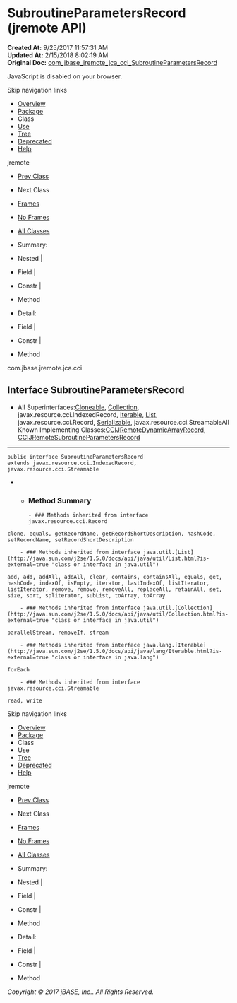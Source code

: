 # SubroutineParametersRecord (jremote   API)

**Created At:** 9/25/2017 11:57:31 AM  
**Updated At:** 2/15/2018 8:02:19 AM  
**Original Doc:** [com_jbase_jremote_jca_cci_SubroutineParametersRecord](https://docs.jbase.com/39259-cci/com_jbase_jremote_jca_cci_SubroutineParametersRecord)  

<!--<br>    try {<br>        if (location.href.indexOf('is-external=true') == -1) {<br>            parent.document.title="SubroutineParametersRecord (jremote   API)";<br>        }<br>    }<br>    catch(err) {<br>    }<br>//-->
JavaScript is disabled on your browser.

Skip navigation links

- [Overview](../../../../../overview-summary.html)
- [Package](./../com.jbase.jremote.jca.cci-%28jremote---api%29)
- Class
- [Use](./../class-use/uses-of-interface-com.jbase.jremote.jca.cci.subroutineparametersrecord-%28jremote---api%29)
- [Tree](./../com.jbase.jremote.jca.cci-class-hierarchy-%28jremote---api%29)
- [Deprecated](../../../../../deprecated-list.html)
- [Help](../../../../../help-doc.html)


jremote <br>

- [Prev Class](./../subroutineinteractionspec-%28jremote---api%29 "class in com.jbase.jremote.jca.cci")
- Next Class


- [Frames](./.)
- [No Frames](./.)


- [All Classes](../../../../../allclasses-noframe.html)


<!--<br>  allClassesLink = document.getElementById("allclasses\_navbar\_top");<br>  if(window==top) {<br>    allClassesLink.style.display = "block";<br>  }<br>  else {<br>    allClassesLink.style.display = "none";<br>  }<br>  //-->

- Summary:
- Nested |
- Field |
- Constr |
- Method


- Detail:
- Field |
- Constr |
- Method

com.jbase.jremote.jca.cci

## Interface SubroutineParametersRecord

- All Superinterfaces:[Cloneable](http://java.sun.com/j2se/1.5.0/docs/api/java/lang/Cloneable.html?is-external=true "class or interface in java.lang"), [Collection](http://java.sun.com/j2se/1.5.0/docs/api/java/util/Collection.html?is-external=true "class or interface in java.util"), javax.resource.cci.IndexedRecord, [Iterable](http://java.sun.com/j2se/1.5.0/docs/api/java/lang/Iterable.html?is-external=true "class or interface in java.lang"), [List](http://java.sun.com/j2se/1.5.0/docs/api/java/util/List.html?is-external=true "class or interface in java.util"), javax.resource.cci.Record, [Serializable](http://java.sun.com/j2se/1.5.0/docs/api/java/io/Serializable.html?is-external=true "class or interface in java.io"), javax.resource.cci.StreamableAll Known Implementing Classes:[CCIJRemoteDynamicArrayRecord](./../ccijremotedynamicarrayrecord-%28jremote---api%29 "class in com.jbase.jremote.jca.cci"), [CCIJRemoteSubroutineParametersRecord](./. "class in com.jbase.jremote.jca.cci")
* * *


```
public interface SubroutineParametersRecord
extends javax.resource.cci.IndexedRecord, javax.resource.cci.Streamable
```

- - ### Method Summary

        - ### Methods inherited from interface javax.resource.cci.Record
`clone, equals, getRecordName, getRecordShortDescription, hashCode, setRecordName, setRecordShortDescription`


        - ### Methods inherited from interface java.util.[List](http://java.sun.com/j2se/1.5.0/docs/api/java/util/List.html?is-external=true "class or interface in java.util")
`add, add, addAll, addAll, clear, contains, containsAll, equals, get, hashCode, indexOf, isEmpty, iterator, lastIndexOf, listIterator, listIterator, remove, remove, removeAll, replaceAll, retainAll, set, size, sort, spliterator, subList, toArray, toArray`


        - ### Methods inherited from interface java.util.[Collection](http://java.sun.com/j2se/1.5.0/docs/api/java/util/Collection.html?is-external=true "class or interface in java.util")
`parallelStream, removeIf, stream`


        - ### Methods inherited from interface java.lang.[Iterable](http://java.sun.com/j2se/1.5.0/docs/api/java/lang/Iterable.html?is-external=true "class or interface in java.lang")
`forEach`


        - ### Methods inherited from interface javax.resource.cci.Streamable
`read, write`

Skip navigation links

- [Overview](../../../../../overview-summary.html)
- [Package](./../com.jbase.jremote.jca.cci-%28jremote---api%29)
- Class
- [Use](./../class-use/uses-of-interface-com.jbase.jremote.jca.cci.subroutineparametersrecord-%28jremote---api%29)
- [Tree](./../com.jbase.jremote.jca.cci-class-hierarchy-%28jremote---api%29)
- [Deprecated](../../../../../deprecated-list.html)
- [Help](../../../../../help-doc.html)


jremote <br>

- [Prev Class](./../subroutineinteractionspec-%28jremote---api%29 "class in com.jbase.jremote.jca.cci")
- Next Class


- [Frames](./.)
- [No Frames](./.)


- [All Classes](../../../../../allclasses-noframe.html)


<!--<br>  allClassesLink = document.getElementById("allclasses\_navbar\_bottom");<br>  if(window==top) {<br>    allClassesLink.style.display = "block";<br>  }<br>  else {<br>    allClassesLink.style.display = "none";<br>  }<br>  //-->

- Summary:
- Nested |
- Field |
- Constr |
- Method


- Detail:
- Field |
- Constr |
- Method

*Copyright © 2017 jBASE, Inc.. All Rights Reserved.*
